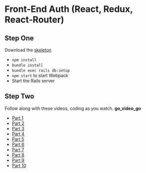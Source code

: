 # Front-End Auth (React, Redux, React-Router)
## Step One
Download the [skeleton](./skeleton.zip?raw=true)
* `npm install`
* `bundle install`
* `bundle exec rails db:setup`
* `npm start` to start Webpack
* Start the Rails server
## Step Two
Follow along with these videos, coding as you watch.
**go_video_go**
* [Part 1](https://vimeo.com/243262762)
* [Part 2](https://vimeo.com/243260194)
* [Part 3](https://vimeo.com/243259603)
* [Part 4](https://vimeo.com/243258947)
* [Part 5](https://vimeo.com/243260748)
* [Part 6](https://vimeo.com/243260623)
* [Part 7](https://vimeo.com/243259859)
* [Part 8](https://vimeo.com/243259260)
* [Part 9](https://vimeo.com/243257850)
* [Part 10](https://vimeo.com/243263222)
